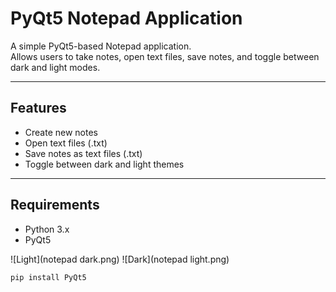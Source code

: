 # PyQt5 Notepad Application

A simple PyQt5-based Notepad application.  
Allows users to take notes, open text files, save notes, and toggle between dark and light modes.

---

## Features

- Create new notes
- Open text files (.txt)
- Save notes as text files (.txt)
- Toggle between dark and light themes

---

## Requirements

- Python 3.x
- PyQt5

![Light](notepad dark.png)
![Dark](notepad light.png)

```bash
pip install PyQt5


